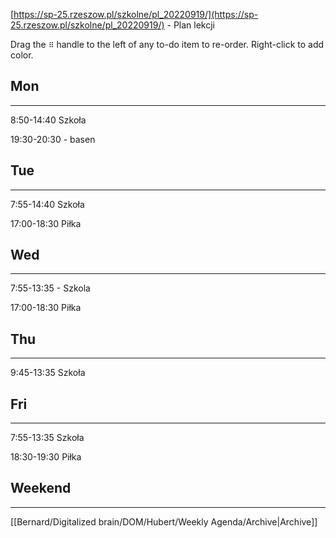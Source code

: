 [https://sp-25.rzeszow.pl/szkolne/pl_20220919/](https://sp-25.rzeszow.pl/szkolne/pl_20220919/) - Plan lekcji

Drag the `⠿` handle to the left of any to-do item to re-order. Right-click to add color.

## Mon

---

8:50-14:40 Szkoła

19:30-20:30 - basen

## Tue

---

7:55-14:40 Szkoła

17:00-18:30 Piłka

  

## Wed

---

7:55-13:35 - Szkola

17:00-18:30 Piłka

## Thu

---

9:45-13:35 Szkoła

  

## Fri

---

7:55-13:35 Szkoła

18:30-19:30 Piłka

## Weekend

---

[[Bernard/Digitalized brain/DOM/Hubert/Weekly Agenda/Archive|Archive]]